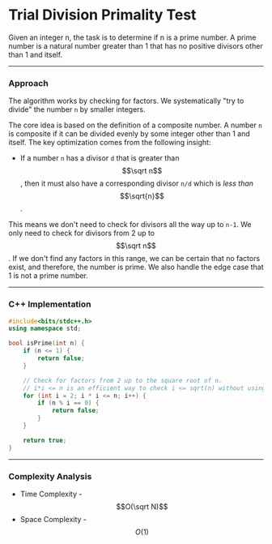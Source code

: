 # Trial Division Primality Test

Given an integer n, the task is to determine if n is a prime number. A prime number is a natural number greater than 1 that has no positive divisors other than 1 and itself.

***

### Approach

The algorithm works by checking for factors. We systematically "try to divide" the number `n` by smaller integers.

The core idea is based on the definition of a composite number. A number `n` is composite if it can be divided evenly by some integer other than 1 and itself. The key optimization comes from the following insight:

* If a number `n` has a divisor `d` that is greater than $$\sqrt n$$, then it must also have a corresponding divisor `n/d` which is _less than_ $$\sqrt{n}$$.

This means we don't need to check for divisors all the way up to `n-1`. We only need to check for divisors from 2 up to $$\sqrt n$$. If we don't find any factors in this range, we can be certain that no factors exist, and therefore, the number is prime. We also handle the edge case that 1 is not a prime number.

***

### C++ Implementation

```cpp
#include<bits/stdc++.h>
using namespace std;

bool isPrime(int n) {
    if (n <= 1) {
        return false;
    }

    // Check for factors from 2 up to the square root of n.
    // i*i <= n is an efficient way to check i <= sqrt(n) without using floating-point math.
    for (int i = 2; i * i <= n; i++) {
        if (n % i == 0) {
            return false;
        }
    }

    return true;
}
```

***

### Complexity Analysis

* Time Complexity - $$O(\sqrt N)$$
* Space Complexity - $$O(1)$$
